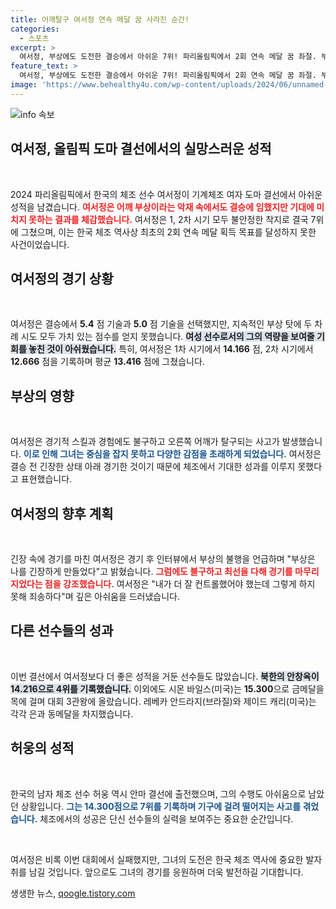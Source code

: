 ```yaml
---
title: 어깨탈구 여서정 연속 메달 꿈 사라진 순간!
categories:
  - 스포츠
excerpt: >
  여서정, 부상에도 도전한 결승에서 아쉬운 7위! 파리올림픽에서 2회 연속 메달 꿈 좌절. 부상 속에서도 최선을 다했지만… 이번 경기 뒷이야기를 들어보세요!
feature_text: >
  여서정, 부상에도 도전한 결승에서 아쉬운 7위! 파리올림픽에서 2회 연속 메달 꿈 좌절. 부상 속에서도 최선을 다했지만… 이번 경기 뒷이야기를 들어보세요!
image: 'https://www.behealthy4u.com/wp-content/uploads/2024/06/unnamed-file.png'
---
```


<p><img src="https://www.behealthy4u.com/wp-content/uploads/2024/06/unnamed-file.png" alt="info 속보" /></p>

<h2 data-ke-size="size26">여서정, 올림픽 도마 결선에서의 실망스러운 성적</h2>

<p data-ke-size="size16">&nbsp;</p>

<p>2024 파리올림픽에서 한국의 체조 선수 여서정이 기계체조 여자 도마 결선에서 아쉬운 성적을 남겼습니다. <b><span style="color: #ee2323;">여서정은 어깨 부상이라는 악재 속에서도 결승에 임했지만 기대에 미치지 못하는 결과를 체감했습니다.</span></b> 여서정은 1, 2차 시기 모두 불안정한 착지로 결국 7위에 그쳤으며, 이는 한국 체조 역사상 최초의 2회 연속 메달 획득 목표를 달성하지 못한 사건이었습니다.</p>

<h2 data-ke-size="size26">여서정의 경기 상황</h2>

<p data-ke-size="size16">&nbsp;</p>

<p>여서정은 결승에서 <strong>5.4</strong> 점 기술과 <strong>5.0</strong> 점 기술을 선택했지만, 지속적인 부상 탓에 두 차례 시도 모두 가치 있는 점수를 얻지 못했습니다. <b><span style="background-color: #21538527;">여성 선수로서의 그의 역량을 보여줄 기회를 놓친 것이 아쉬웠습니다.</span></b> 특히, 여서정은 1차 시기에서 <strong>14.166</strong> 점, 2차 시기에서 <strong>12.666</strong> 점을 기록하며 평균 <strong>13.416</strong> 점에 그쳤습니다.</p>

<h2 data-ke-size="size26">부상의 영향</h2>

<p data-ke-size="size16">&nbsp;</p>

<p>여서정은 경기적 스킬과 경험에도 불구하고 오른쪽 어깨가 탈구되는 사고가 발생했습니다. <b><span style="color: #1a5490;">이로 인해 그녀는 중심을 잡지 못하고 다양한 감점을 초래하게 되었습니다.</span></b> 여서정은 결승 전 긴장한 상태 아래 경기한 것이기 때문에 체조에서 기대한 성과를 이루지 못했다고 표현했습니다.</p>

<h2 data-ke-size="size26">여서정의 향후 계획</h2>

<p data-ke-size="size16">&nbsp;</p>

<p>긴장 속에 경기를 마친 여서정은 경기 후 인터뷰에서 부상의 불행을 언급하며 "부상은 나를 긴장하게 만들었다"고 밝혔습니다. <b><span style="color: #ee2323;">그럼에도 불구하고 최선을 다해 경기를 마무리 지었다는 점을 강조했습니다.</span></b> 여서정은 "내가 더 잘 컨트롤했어야 했는데 그렇게 하지 못해 죄송하다"며 깊은 아쉬움을 드러냈습니다.</p>

<h2 data-ke-size="size26">다른 선수들의 성과</h2>

<p data-ke-size="size16">&nbsp;</p>

<p>이번 결선에서 여서정보다 더 좋은 성적을 거둔 선수들도 많았습니다. <b><span style="background-color: #21538527;">북한의 안창옥이 14.216으로 4위를 기록했습니다.</span></b> 이외에도 시몬 바일스(미국)는 <strong>15.300</strong>으로 금메달을 목에 걸며 대회 3관왕에 올랐습니다. 레베카 안드라지(브라질)와 제이드 캐리(미국)는 각각 은과 동메달을 차지했습니다.</p>

<h2 data-ke-size="size26">허웅의 성적</h2>

<p data-ke-size="size16">&nbsp;</p>

<p>한국의 남자 체조 선수 허웅 역시 안마 결선에 출전했으며, 그의 수행도 아쉬움으로 남았던 상황입니다. <b><span style="color: #1a5490;">그는 14.300점으로 7위를 기록하며 기구에 걸려 떨어지는 사고를 겪었습니다.</span></b> 체조에서의 성공은 단신 선수들의 실력을 보여주는 중요한 순간입니다.</p>

<p data-ke-size="size16">&nbsp;</p>

<p>여서정은 비록 이번 대회에서 실패했지만, 그녀의 도전은 한국 체조 역사에 중요한 발자취를 남길 것입니다. 앞으로도 그녀의 경기를 응원하며 더욱 발전하길 기대합니다.</p>
생생한 뉴스, <a href="https://qoogle.tistory.com" rel="dofollow">qoogle.tistory.com</a>


